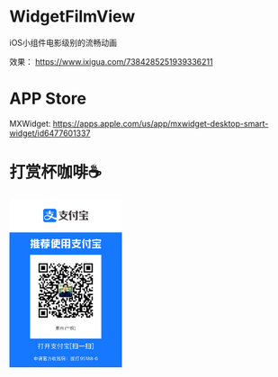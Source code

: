 # WidgetFilmView
iOS小组件电影级别的流畅动画

效果： https://www.ixigua.com/7384285251939336211

# APP Store
MXWidget: https://apps.apple.com/us/app/mxwidget-desktop-smart-widget/id6477601337

# 打赏杯咖啡☕️
<img src="./IMG_5094.JPG" alt="支付宝" width="200"/>

